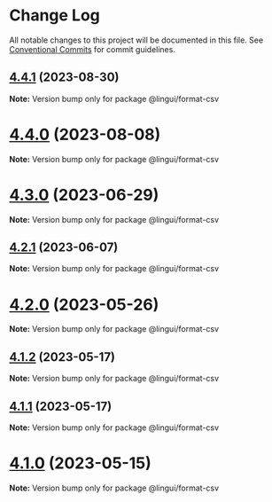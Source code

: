 # Change Log

All notable changes to this project will be documented in this file.
See [Conventional Commits](https://conventionalcommits.org) for commit guidelines.

## [4.4.1](https://github.com/lingui/js-lingui/compare/v4.4.0...v4.4.1) (2023-08-30)

**Note:** Version bump only for package @lingui/format-csv

# [4.4.0](https://github.com/lingui/js-lingui/compare/v4.3.0...v4.4.0) (2023-08-08)

**Note:** Version bump only for package @lingui/format-csv

# [4.3.0](https://github.com/lingui/js-lingui/compare/v4.2.1...v4.3.0) (2023-06-29)

**Note:** Version bump only for package @lingui/format-csv

## [4.2.1](https://github.com/lingui/js-lingui/compare/v4.2.0...v4.2.1) (2023-06-07)

**Note:** Version bump only for package @lingui/format-csv

# [4.2.0](https://github.com/lingui/js-lingui/compare/v4.1.2...v4.2.0) (2023-05-26)

**Note:** Version bump only for package @lingui/format-csv

## [4.1.2](https://github.com/lingui/js-lingui/compare/v4.1.1...v4.1.2) (2023-05-17)

**Note:** Version bump only for package @lingui/format-csv

## [4.1.1](https://github.com/lingui/js-lingui/compare/v4.1.0...v4.1.1) (2023-05-17)

**Note:** Version bump only for package @lingui/format-csv

# [4.1.0](https://github.com/lingui/js-lingui/compare/v4.0.0...v4.1.0) (2023-05-15)

**Note:** Version bump only for package @lingui/format-csv
